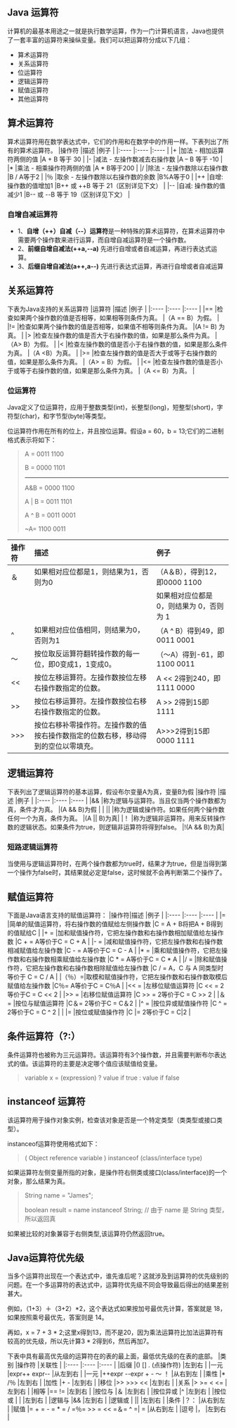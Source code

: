 ## Java 运算符
计算机的最基本用途之一就是执行数学运算，作为一门计算机语言，Java也提供了一套丰富的运算符来操纵变量。我们可以把运算符分成以下几组：

* 算术运算符
* 关系运算符
* 位运算符
* 逻辑运算符
* 赋值运算符
* 其他运算符

## 算术运算符
算术运算符用在数学表达式中，它们的作用和在数学中的作用一样。下表列出了所有的算术运算符。
|操作符	|描述								|例子								|
|:----	|:----								|:----								|
|+		|加法 - 相加运算符两侧的值			|A + B 等于 30						|
|-		|减法 - 左操作数减去右操作数		|A – B 等于 -10					|
|*		|乘法 - 相乘操作符两侧的值			|A * B等于200						|
|/		|除法 - 左操作数除以右操作数		|B / A等于2							|
|％		|取余 - 左操作数除以右操作数的余数	|B%A等于0							|
|++		|自增: 操作数的值增加1				|B++ 或 ++B 等于 21（区别详见下文）	|
|--		|自减: 操作数的值减少1				|B-- 或 --B 等于 19（区别详见下文）	|
### 自增自减运算符
* 1、**自增（++）自减（--）运算符**是一种特殊的算术运算符，在算术运算符中需要两个操作数来进行运算，而自增自减运算符是一个操作数。
* 2、**前缀自增自减法(++a,--a)** 先进行自增或者自减运算，再进行表达式运算。
* 3、**后缀自增自减法(a++,a--)** 先进行表达式运算，再进行自增或者自减运算
## 关系运算符
下表为Java支持的关系运算符
|运算符	|描述																|例子				|
|:----	|:----																|:----				|
|==		|检查如果两个操作数的值是否相等，如果相等则条件为真。				|（A == B）为假。	|
|!=		|检查如果两个操作数的值是否相等，如果值不相等则条件为真。			|(A != B) 为真。	|
|>		|检查左操作数的值是否大于右操作数的值，如果是那么条件为真。			|（A> B）为假。		|
|<		|检查左操作数的值是否小于右操作数的值，如果是那么条件为真。			|（A <B）为真。		|
|>=		|检查左操作数的值是否大于或等于右操作数的值，如果是那么条件为真。	|（A> = B）为假。	|
|<=		|检查左操作数的值是否小于或等于右操作数的值，如果是那么条件为真。	|（A <= B）为真。	|
### 位运算符
Java定义了位运算符，应用于整数类型(int)，长整型(long)，短整型(short)，字符型(char)，和字节型(byte)等类型。

位运算符作用在所有的位上，并且按位运算。假设a = 60，b = 13;它们的二进制格式表示将如下：

>A = 0011 1100
>
>B = 0000 1101
>
>-----------------
>
>A&B = 0000 1100
>
>A | B = 0011 1101
>
>A ^ B = 0011 0001
>
>~A= 1100 0011

|操作符	|描述																				|例子										|
|:----	|:----																				|:----										|
|＆		|如果相对应位都是1，则结果为1，否则为0												|（A＆B），得到12，即0000 1100				|
||	|如果相对应位都是 0，则结果为 0，否则为 1|（A																				| B）得到61，即 0011 1101					|
|^		|如果相对应位值相同，则结果为0，否则为1												|（A ^ B）得到49，即 0011 0001				|
|〜		|按位取反运算符翻转操作数的每一位，即0变成1，1变成0。								|（〜A）得到-61，即1100 0011				|
|<<		|按位左移运算符。左操作数按位左移右操作数指定的位数。								|A << 2得到240，即 1111 0000				|
|>>		|按位右移运算符。左操作数按位右移右操作数指定的位数。								|A >> 2得到15即 1111						|
|>>>	|按位右移补零操作符。左操作数的值按右操作数指定的位数右移，移动得到的空位以零填充。	|A>>>2得到15即0000 1111						|

## 逻辑运算符
下表列出了逻辑运算符的基本运算，假设布尔变量A为真，变量B为假
|操作符	|描述																					|例子			|
|:----	|:----																					|:----			|
|&&		|称为逻辑与运算符。当且仅当两个操作数都为真，条件才为真。								    |(A && B)为假	|
| \|\| 	|称为逻辑或操作符。如果任何两个操作数任何一个为真，条件为真。	                            |(A \|\| B)为真|
|！		|称为逻辑非运算符。用来反转操作数的逻辑状态。如果条件为true，则逻辑非运算符将得到false。    |!(A && B)为真|
### 短路逻辑运算符
当使用与逻辑运算符时，在两个操作数都为true时，结果才为true，但是当得到第一个操作为false时，其结果就必定是false，这时候就不会再判断第二个操作了。
## 赋值运算符
下面是Java语言支持的赋值运算符：
|操作符|描述			|例子										|
|:----	|:----															|:----										|
|=		|简单的赋值运算符，将右操作数的值赋给左侧操作数					|C = A + B将把A + B得到的值赋给C			|
|+ =	|加和赋值操作符，它把左操作数和右操作数相加赋值给左操作数		|C + = A等价于C = C + A						|
|- =	|减和赋值操作符，它把左操作数和右操作数相减赋值给左操作数		|C - = A等价于C = C - A						|
|* =	|乘和赋值操作符，它把左操作数和右操作数相乘赋值给左操作数		|C * = A等价于C = C * A						|
|/ =	|除和赋值操作符，它把左操作数和右操作数相除赋值给左操作数		|C / = A，C 与 A 同类型时等价于 C = C / A	|
|（％）=|取模和赋值操作符，它把左操作数和右操作数取模后赋值给左操作数	|C％= A等价于C = C％A						|
|<< =	|左移位赋值运算符												|C << = 2等价于C = C << 2					|
|>> =	|右移位赋值运算符												|C >> = 2等价于C = C >> 2					|
|＆=	|按位与赋值运算符												|C＆= 2等价于C = C＆2						|
|^ =	|按位异或赋值操作符												|C ^ = 2等价于C = C ^ 2						|
|		\|=																|按位或赋值操作符							|C \|= 2等价于C = C\|2 |

## 条件运算符（?:）
条件运算符也被称为三元运算符。该运算符有3个操作数，并且需要判断布尔表达式的值。该运算符的主要是决定哪个值应该赋值给变量。

>variable x = (expression) ? value if true : value if false

## instanceof 运算符
该运算符用于操作对象实例，检查该对象是否是一个特定类型（类类型或接口类型）。

instanceof运算符使用格式如下：
>( Object reference variable ) instanceof  (class/interface type)

如果运算符左侧变量所指的对象，是操作符右侧类或接口(class/interface)的一个对象，那么结果为真。
>String name = "James";
>
>boolean result = name instanceof String; // 由于 name 是 String 类型，所以返回真

如果被比较的对象兼容于右侧类型,该运算符仍然返回true。
## Java运算符优先级
当多个运算符出现在一个表达式中，谁先谁后呢？这就涉及到运算符的优先级别的问题。在一个多运算符的表达式中，运算符优先级不同会导致最后得出的结果差别甚大。

例如，（1+3）＋（3+2）*2，这个表达式如果按加号最优先计算，答案就是 18，如果按照乘号最优先，答案则是 14。

再如，x = 7 + 3 * 2;这里x得到13，而不是20，因为乘法运算符比加法运算符有较高的优先级，所以先计算3 * 2得到6，然后再加7。

下表中具有最高优先级的运算符在的表的最上面，最低优先级的在表的底部。
|类别		|操作符									|关联性		|
|:----		|:----									|:----		|
|后缀		|() [] . (点操作符)						|左到右		|
|一元		|expr++ expr--							|从左到右	|
|一元		|++expr --expr + - ～ ！				|从右到左	|
|乘性		|* /％									|左到右		|
|加性		|+ -									|左到右		|
|移位		|>> >>>  <<								|左到右		|
|关系		|> >= < <=								|左到右		|
|相等		|==  !=									|左到右		|
|按位与		|＆										|左到右		|
|按位异或	|^										|左到右		|
|按位或	|			\|										|左到右		|
|逻辑与		|&&										|左到右		|
|逻辑或	|   \|\|										|左到右		|
|条件		|？：									|从右到左	|
|赋值	|= + = - = * = / =％= >> = << =＆= ^ =| =										|从右到左	|
|逗号		|，										|左到右		|